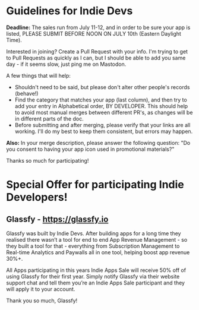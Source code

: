 # Guidelines for Indie Devs

**Deadline:** The sales run from July 11-12, and in order to be sure your app is listed, PLEASE SUBMIT BEFORE NOON ON JULY 10th (Eastern Daylight Time).

Interested in joining? Create a Pull Request with your info. I'm trying to get to Pull Requests as quickly as I can, but I should be able to add you same day - if it seems slow, just ping me on Mastodon.

A few things that will help:

- Shouldn't need to be said, but please don't alter other people's records (behave!)
- Find the category that matches your app (last column), and then try to add your entry in Alphabetical order, BY DEVELOPER. This should help to avoid most manual merges between different PR's, as changes will be in different parts of the doc.
- Before submitting and after merging, please verify that your links are all working. I'll do my best to keep them consistent, but errors may happen.

**Also:** In your merge description, please answer the following question: "Do you consent to having your app icon used in promotional materials?"

Thanks so much for participating!

# Special Offer for participating Indie Developers!

## Glassfy - https://glassfy.io

Glassfy was built by Indie Devs. After building apps for a long time they realised there wasn’t a tool for end to end App Revenue Management - so they built a tool for that - everything from Subscription Management to Real-time Analytics and Paywalls all in one tool, helping boost app revenue 30%+.

All Apps participating in this years Indie Apps Sale will receive 50% off of using Glassfy for their first year. Simply notify Glassfy via their website support chat and tell them you’re an Indie Apps Sale participant and they will apply it to your account.

Thank you so much, Glassfy!
